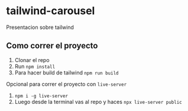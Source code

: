 # tailwind-carousel
Presentacion sobre tailwind

## Como correr el proyecto

1. Clonar el repo
2. Run `npm install`
3. Para hacer build de tailwind `npm run build`

Opcional para correr el proyecto con `live-server`
1. `npm i -g live-server`
2. Luego desde la terminal vas al repo y haces `npx live-server public`

